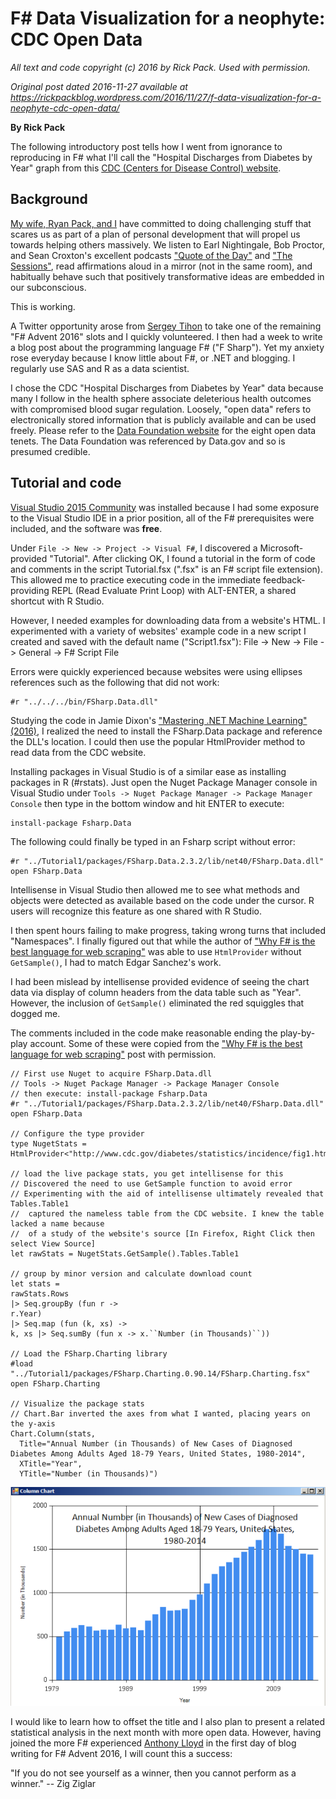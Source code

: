 
# F# Data Visualization for a neophyte: CDC Open Data #

*All text and code copyright (c) 2016 by Rick Pack. Used with permission.*

*Original post dated 2016-11-27 available at https://rickpackblog.wordpress.com/2016/11/27/f-data-visualization-for-a-neophyte-cdc-open-data/*

**By Rick Pack**
 

The following introductory post tells how I went from ignorance to reproducing in F# what I'll call the "Hospital Discharges from Diabetes by Year"
graph from this [CDC (Centers for Disease Control) website](http://www.cdc.gov/diabetes/statistics/dmany/fig1.htm).

## Background

[My wife, Ryan Pack, and I](https://msrisingllc.com/) have committed to doing challenging stuff that scares us as part of a plan of personal development
that will propel us towards helping others massively. We listen to Earl Nightingale, Bob Proctor, and Sean Croxton's excellent podcasts ["Quote of the Day"](http://seancroxton.com/quoteoftheday/)
and ["The Sessions"](http://seancroxton.com/sessions/), read affirmations aloud in a mirror (not in the same room),
and habitually behave such that positively transformative ideas are embedded in our subconscious.

This is working.

A Twitter opportunity arose from [Sergey Tihon](https://twitter.com/sergey_tihon) to take one of the remaining "F# Advent 2016" slots and I quickly volunteered.
I then had a week to write a blog post about the programming language F# ("F Sharp"). Yet my anxiety rose everyday because I know little about F#, or .NET and blogging.
I regularly use SAS and R as a data scientist.

I chose the CDC "Hospital Discharges from Diabetes by Year" data because many I follow in the health sphere associate deleterious health outcomes with
compromised blood sugar regulation. Loosely, "open data" refers to electronically stored information that is publicly available and can be used freely.
Please refer to the [Data Foundation website](http://www.datafoundation.org/state-of-the-union-of-open-data-2016#what-is-open-data) for the eight open data tenets.
The Data Foundation was referenced by Data.gov and so is presumed credible.

## Tutorial and code

[Visual Studio 2015 Community](https://www.visualstudio.com/vs/community/) was installed because I had some exposure to the Visual Studio IDE in a prior position,
all of the F# prerequisites were included, and the software was **free**.

Under `File -> New -> Project -> Visual F#`, I discovered a Microsoft-provided "Tutorial". After clicking OK, I found a tutorial in the form of code and comments in the script Tutorial.fsx (".fsx" is an F# script file extension). This allowed me to practice executing code in the immediate feedback-providing REPL (Read Evaluate Print Loop) with ALT-ENTER, a shared shortcut with R Studio.

However, I needed examples for downloading data from a website's HTML. I experimented with a variety of websites' example code in a new script I created and saved with the default name ("Script1.fsx"):
File -> New -> File -> General -> F# Script File

Errors were quickly experienced because websites were using ellipses references such as the following that did not work:

```
#r "../../../bin/FSharp.Data.dll"
```

Studying the code in Jamie Dixon's ["Mastering .NET Machine Learning" (2016)](https://www.amazon.com/Mastering-Machine-Learning-Jamie-Dixon/dp/1785888404),
I realized the need to install the FSharp.Data package and reference the DLL's location. I could then use the popular HtmlProvider method to read data from the CDC website.

Installing packages in Visual Studio is of a similar ease as installing packages in R (#rstats). Just open the Nuget Package Manager console in Visual Studio under
`Tools -> Nuget Package Manager -> Package Manager Console`
then type in the bottom window and hit ENTER to execute:

```
install-package Fsharp.Data
```

The following could finally be typed in an Fsharp script without error:

```
#r "../Tutorial1/packages/FSharp.Data.2.3.2/lib/net40/FSharp.Data.dll"
open FSharp.Data
```

Intellisense in Visual Studio then allowed me to see what methods and objects were detected as available based on the code under the cursor.
R users will recognize this feature as one shared with R Studio.

I then spent hours failing to make progress, taking wrong turns that included "Namespaces". I finally figured out that while the author of
["Why F# is the best language for web scraping"](http://biarity.me/2016/11/23/Why-F-is-the-best-langauge-for-web-scraping/) was able to use `HtmlProvider` without `GetSample()`,
I had to match Edgar Sanchez's work.

I had been mislead by intellisense provided evidence of seeing the chart data via display of column headers from the data table such as "Year".
However, the inclusion of `GetSample()` eliminated the red squiggles that dogged me.

The comments included in the code make reasonable ending the play-by-play account.
Some of these were copied from the ["Why F# is the best language for web scraping"](http://biarity.me/2016/11/23/Why-F-is-the-best-langauge-for-web-scraping/) post with permission.

```
// First use Nuget to acquire FSharp.Data.dll
// Tools -> Nuget Package Manager -> Package Manager Console
// then execute: install-package Fsharp.Data
#r "../Tutorial1/packages/FSharp.Data.2.3.2/lib/net40/FSharp.Data.dll"
open FSharp.Data
 
// Configure the type provider
type NugetStats =
HtmlProvider<"http://www.cdc.gov/diabetes/statistics/incidence/fig1.htm">
 
// load the live package stats, you get intellisense for this
// Discovered the need to use GetSample function to avoid error
// Experimenting with the aid of intellisense ultimately revealed that Tables.Table1
//  captured the nameless table from the CDC website. I knew the table lacked a name because
//  of a study of the website's source [In Firefox, Right Click then select View Source]
let rawStats = NugetStats.GetSample().Tables.Table1
 
// group by minor version and calculate download count
let stats =
rawStats.Rows
|> Seq.groupBy (fun r ->
r.Year)
|> Seq.map (fun (k, xs) ->
k, xs |> Seq.sumBy (fun x -> x.``Number (in Thousands)``))
 
// Load the FSharp.Charting library
#load "../Tutorial1/packages/FSharp.Charting.0.90.14/FSharp.Charting.fsx"
open FSharp.Charting
 
// Visualize the package stats
// Chart.Bar inverted the axes from what I wanted, placing years on the y-axis
Chart.Column(stats,
  Title="Annual Number (in Thousands) of New Cases of Diagnosed Diabetes Among Adults Aged 18-79 Years, United States, 1980-2014",
  XTitle="Year",
  YTitle="Number (in Thousands)")
```

![diabetes diagnosis](diabetesdiagnosis.png)

I would like to learn how to offset the title and I also plan to present a related statistical analysis in the next month with more open data.
However, having joined the more F# experienced [Anthony Lloyd](https://anthonylloyd.github.io/blog/2016/11/27/event-sourcing) in the first day of blog writing for F# Advent 2016, I will count this a success:

"If you do not see yourself as a winner, then you cannot perform as a winner." -- Zig Ziglar

